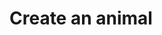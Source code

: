 # Create an animal

<api-endpoint openapi-path="./../openapi.yaml" endpoint="/api/animals" method="POST">
</api-endpoint>